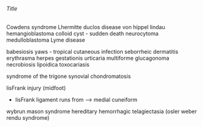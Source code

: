 ###### Title

Cowdens syndrome
Lhermitte duclos disease
von hippel lindau
hemangioblastoma
colloid cyst - sudden death
neurocytoma
medulloblastoma
Lyme disease

babesiosis
yaws - tropical cutaneous infection
seborrheic dermatitis
erythrasma
herpes gestationis
urticaria multiforme
glucagonoma
necrobiosis lipoidica
toxocariasis

syndrome of the trigone
synovial chondromatosis

lisFrank injury (midfoot)
- lisFrank ligament runs from  --> medial cuneiform


wybrun mason syndrome
hereditary hemorrhagic telagiectasia (osler weber rendu syndrome)